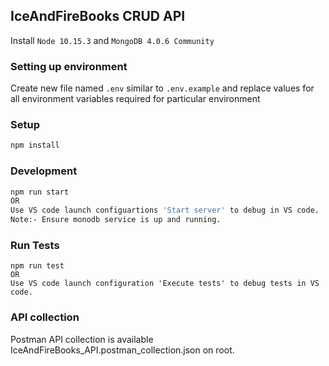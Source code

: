 ## IceAndFireBooks CRUD API  

Install ``Node 10.15.3`` and ``MongoDB 4.0.6 Community``

### Setting up environment

Create new file named ``.env`` similar to ``.env.example`` and replace values for all environment variables required for particular environment

### Setup
```bash
npm install
```

### Development

```bash
npm run start
OR
Use VS code launch configuartions 'Start server' to debug in VS code.
Note:- Ensure monodb service is up and running.
```

### Run Tests

```
npm run test
OR
Use VS code launch configuration 'Execute tests' to debug tests in VS code.
```

### API collection
Postman API collection is available IceAndFireBooks_API.postman_collection.json on root.